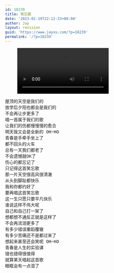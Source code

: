 ```yaml
---
id: 18239
title: 笑忘歌
date: '2023-01-19T22:12:33+08:00'
author: Jay
layout: revision
guid: 'https://www.jayxu.com/?p=18239'
permalink: '/?p=18239'
---
```


<!-- wp:video -->
<figure class="wp-block-video"><video controls src="http://www.tudou.com/v/zuHNr7ZgpCQ"></video></figure>
<!-- /wp:video -->

<!-- wp:verse -->
<pre class="wp-block-verse">屋顶的天空是我们的<br>放学后夕阳也都会是我们的<br>不会再让步更多了<br>唱一首属于我们的歌<br>让我们的伤都慢慢慢的愈合<br>明天我又会是全新的 OH~HO<br>青春是手牵手坐上了<br>都不回头的火车<br>总有一天我们都老了<br>不会遗憾就OK了<br>伤心的都忘记了<br>只记得这首笑忘歌<br>那一片天空很高风很清澈<br>从头到脚趾都快乐<br>我和你都约好了<br>要再唱这首笑忘歌<br>这一生只愿只要平凡快乐<br>谁说这样不伟大呢<br>自己和自己打一架了<br>想都想不通反正就是这样了<br>不会再流泪更多了<br>有多少错误重蹈覆辙<br>有多少苦痛还不是都过来了<br>想起来甚至还会笑呢 OH~HO<br>青春是人生的实验课<br>错也错得很值得<br>就算某天唱起这首歌<br>眼眶会有一点湿了</pre>
<!-- /wp:verse -->